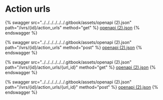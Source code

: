 # Action urls

{% swagger src="../../../../../../.gitbook/assets/openapi (2).json" path="/ivrs/{id}/action_urls" method="get" %}
[openapi (2).json](<../../../../../../.gitbook/assets/openapi (2).json>)
{% endswagger %}

{% swagger src="../../../../../../.gitbook/assets/openapi (2).json" path="/ivrs/{id}/action_urls" method="post" %}
[openapi (2).json](<../../../../../../.gitbook/assets/openapi (2).json>)
{% endswagger %}

{% swagger src="../../../../../../.gitbook/assets/openapi (2).json" path="/ivrs/{id}/action_urls/{url_id}" method="get" %}
[openapi (2).json](<../../../../../../.gitbook/assets/openapi (2).json>)
{% endswagger %}

{% swagger src="../../../../../../.gitbook/assets/openapi (2).json" path="/ivrs/{id}/action_urls/{url_id}" method="post" %}
[openapi (2).json](<../../../../../../.gitbook/assets/openapi (2).json>)
{% endswagger %}
